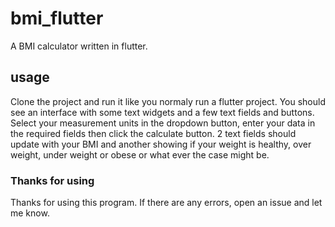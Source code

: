 # bmi_flutter

A BMI calculator written in flutter.

## usage

Clone the project and run it like you normaly run a flutter project. You should see an interface with some text widgets and a few text fields and buttons. Select your measurement units in the dropdown button, enter your data in the required fields then click the calculate button. 2 text fields should update with your BMI and another showing if your weight is healthy, over weight, under weight or obese or what ever the case might be.

### Thanks for using

Thanks for using this program. If there are any errors, open an issue and let me know.
